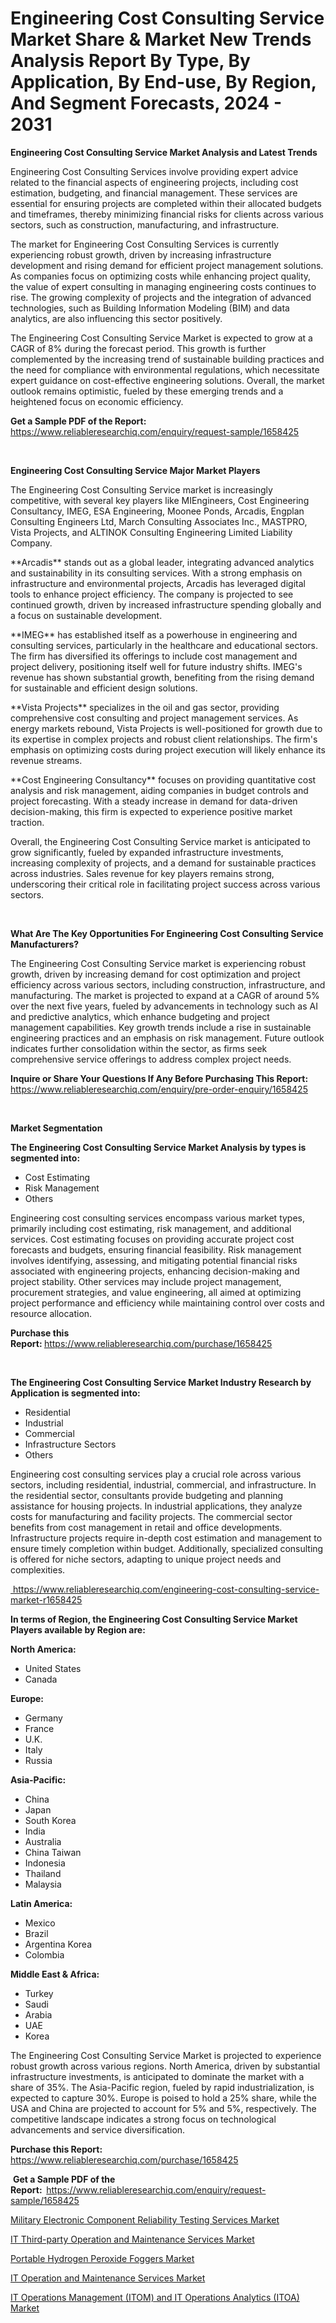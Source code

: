<p><h1>Engineering Cost Consulting Service Market Share & Market New Trends Analysis Report By Type, By Application, By End-use, By Region, And Segment Forecasts, 2024 - 2031</h1></p><p><strong>Engineering Cost Consulting Service Market Analysis and Latest Trends</strong></p>
<p><p>Engineering Cost Consulting Services involve providing expert advice related to the financial aspects of engineering projects, including cost estimation, budgeting, and financial management. These services are essential for ensuring projects are completed within their allocated budgets and timeframes, thereby minimizing financial risks for clients across various sectors, such as construction, manufacturing, and infrastructure.</p><p>The market for Engineering Cost Consulting Services is currently experiencing robust growth, driven by increasing infrastructure development and rising demand for efficient project management solutions. As companies focus on optimizing costs while enhancing project quality, the value of expert consulting in managing engineering costs continues to rise. The growing complexity of projects and the integration of advanced technologies, such as Building Information Modeling (BIM) and data analytics, are also influencing this sector positively.</p><p>The Engineering Cost Consulting Service Market is expected to grow at a CAGR of 8% during the forecast period. This growth is further complemented by the increasing trend of sustainable building practices and the need for compliance with environmental regulations, which necessitate expert guidance on cost-effective engineering solutions. Overall, the market outlook remains optimistic, fueled by these emerging trends and a heightened focus on economic efficiency.</p></p>
<p><strong>Get a Sample PDF of the Report:&nbsp;</strong> <a href="https://www.reliableresearchiq.com/enquiry/request-sample/1658425?utm_campaign=1088&utm_medium=2&utm_source=Github&utm_content=ia&utm_term=09122024&utm_id=engineering-cost-consulting-service">https://www.reliableresearchiq.com/enquiry/request-sample/1658425</a></p>
<p>&nbsp;</p>
<p><strong>Engineering Cost Consulting Service Major Market Players</strong></p>
<p><p>The Engineering Cost Consulting Service market is increasingly competitive, with several key players like MIEngineers, Cost Engineering Consultancy, IMEG, ESA Engineering, Moonee Ponds, Arcadis, Engplan Consulting Engineers Ltd, March Consulting Associates Inc., MASTPRO, Vista Projects, and ALTINOK Consulting Engineering Limited Liability Company.</p><p>**Arcadis** stands out as a global leader, integrating advanced analytics and sustainability in its consulting services. With a strong emphasis on infrastructure and environmental projects, Arcadis has leveraged digital tools to enhance project efficiency. The company is projected to see continued growth, driven by increased infrastructure spending globally and a focus on sustainable development.</p><p>**IMEG** has established itself as a powerhouse in engineering and consulting services, particularly in the healthcare and educational sectors. The firm has diversified its offerings to include cost management and project delivery, positioning itself well for future industry shifts. IMEG's revenue has shown substantial growth, benefiting from the rising demand for sustainable and efficient design solutions.</p><p>**Vista Projects** specializes in the oil and gas sector, providing comprehensive cost consulting and project management services. As energy markets rebound, Vista Projects is well-positioned for growth due to its expertise in complex projects and robust client relationships. The firm's emphasis on optimizing costs during project execution will likely enhance its revenue streams.</p><p>**Cost Engineering Consultancy** focuses on providing quantitative cost analysis and risk management, aiding companies in budget controls and project forecasting. With a steady increase in demand for data-driven decision-making, this firm is expected to experience positive market traction.</p><p>Overall, the Engineering Cost Consulting Service market is anticipated to grow significantly, fueled by expanded infrastructure investments, increasing complexity of projects, and a demand for sustainable practices across industries. Sales revenue for key players remains strong, underscoring their critical role in facilitating project success across various sectors.</p></p>
<p>&nbsp;</p>
<p><strong>What Are The Key Opportunities For Engineering Cost Consulting Service Manufacturers?</strong></p>
<p><p>The Engineering Cost Consulting Service market is experiencing robust growth, driven by increasing demand for cost optimization and project efficiency across various sectors, including construction, infrastructure, and manufacturing. The market is projected to expand at a CAGR of around 5% over the next five years, fueled by advancements in technology such as AI and predictive analytics, which enhance budgeting and project management capabilities. Key growth trends include a rise in sustainable engineering practices and an emphasis on risk management. Future outlook indicates further consolidation within the sector, as firms seek comprehensive service offerings to address complex project needs.</p></p>
<p><strong>Inquire or Share Your Questions If Any Before Purchasing This Report:</strong> <a href="https://www.reliableresearchiq.com/enquiry/pre-order-enquiry/1658425?utm_campaign=1088&utm_medium=2&utm_source=Github&utm_content=ia&utm_term=09122024&utm_id=engineering-cost-consulting-service">https://www.reliableresearchiq.com/enquiry/pre-order-enquiry/1658425</a></p>
<p>&nbsp;</p>
<p><strong>Market Segmentation</strong></p>
<p><strong>The Engineering Cost Consulting Service Market Analysis by types is segmented into:</strong></p>
<p><ul><li>Cost Estimating</li><li>Risk Management</li><li>Others</li></ul></p>
<p><p>Engineering cost consulting services encompass various market types, primarily including cost estimating, risk management, and additional services. Cost estimating focuses on providing accurate project cost forecasts and budgets, ensuring financial feasibility. Risk management involves identifying, assessing, and mitigating potential financial risks associated with engineering projects, enhancing decision-making and project stability. Other services may include project management, procurement strategies, and value engineering, all aimed at optimizing project performance and efficiency while maintaining control over costs and resource allocation.</p></p>
<p><strong>Purchase this Report:&nbsp;</strong><a href="https://www.reliableresearchiq.com/purchase/1658425?utm_campaign=1088&utm_medium=2&utm_source=Github&utm_content=ia&utm_term=09122024&utm_id=engineering-cost-consulting-service">https://www.reliableresearchiq.com/purchase/1658425</a></p>
<p>&nbsp;</p>
<p><strong>The Engineering Cost Consulting Service Market Industry Research by Application is segmented into:</strong></p>
<p><ul><li>Residential</li><li>Industrial</li><li>Commercial</li><li>Infrastructure Sectors</li><li>Others</li></ul></p>
<p><p>Engineering cost consulting services play a crucial role across various sectors, including residential, industrial, commercial, and infrastructure. In the residential sector, consultants provide budgeting and planning assistance for housing projects. In industrial applications, they analyze costs for manufacturing and facility projects. The commercial sector benefits from cost management in retail and office developments. Infrastructure projects require in-depth cost estimation and management to ensure timely completion within budget. Additionally, specialized consulting is offered for niche sectors, adapting to unique project needs and complexities.</p></p>
<p><a href="https://www.reliableresearchiq.com/engineering-cost-consulting-service-market-r1658425?utm_campaign=1088&utm_medium=2&utm_source=Github&utm_content=ia&utm_term=09122024&utm_id=engineering-cost-consulting-service">&nbsp;https://www.reliableresearchiq.com/engineering-cost-consulting-service-market-r1658425</a></p>
<p><strong>In terms of Region, the Engineering Cost Consulting Service Market Players available by Region are:</strong></p>
<p>
    <p> <strong> North America: </strong>
        <ul>
            <li>United States</li>
            <li>Canada</li>
        </ul>
        </p> 
    <p> <strong> Europe: </strong>
        <ul>
            <li>Germany</li>
            <li>France</li>
            <li>U.K.</li>
            <li>Italy</li>
            <li>Russia</li>
        </ul>
        </p> 
    <p> <strong> Asia-Pacific: </strong>
        <ul>
            <li>China</li>
            <li>Japan</li>
            <li>South Korea</li>
            <li>India</li>
            <li>Australia</li>
            <li>China Taiwan</li>
            <li>Indonesia</li>
            <li>Thailand</li>
            <li>Malaysia</li>
        </ul>
        </p> 
    <p> <strong> Latin America: </strong>
        <ul>
            <li>Mexico</li>
            <li>Brazil</li>
            <li>Argentina Korea</li>
            <li>Colombia</li>
        </ul>
        </p> 
    <p> <strong> Middle East & Africa: </strong>
        <ul>
            <li>Turkey</li>
            <li>Saudi</li>
            <li>Arabia</li>
            <li>UAE</li>
            <li>Korea</li>
        </ul>
    </p>
    </p>
<p><p>The Engineering Cost Consulting Service Market is projected to experience robust growth across various regions. North America, driven by substantial infrastructure investments, is anticipated to dominate the market with a share of 35%. The Asia-Pacific region, fueled by rapid industrialization, is expected to capture 30%. Europe is poised to hold a 25% share, while the USA and China are projected to account for 5% and 5%, respectively. The competitive landscape indicates a strong focus on technological advancements and service diversification.</p></p>
<p><strong>Purchase this Report: </strong><a href="https://www.reliableresearchiq.com/purchase/1658425?utm_campaign=1088&utm_medium=2&utm_source=Github&utm_content=ia&utm_term=09122024&utm_id=engineering-cost-consulting-service">https://www.reliableresearchiq.com/purchase/1658425</a></p>
<p>&nbsp;<strong>Get a Sample PDF of the Report:&nbsp;&nbsp;</strong><a href="https://www.reliableresearchiq.com/enquiry/request-sample/1658425?utm_campaign=1088&utm_medium=2&utm_source=Github&utm_content=ia&utm_term=09122024&utm_id=engineering-cost-consulting-service">https://www.reliableresearchiq.com/enquiry/request-sample/1658425</a></p>
<p><strong></strong></p>
<p><p><a href="https://www.linkedin.com/pulse/the-sympatico-insight-9odme?utm_campaign=1088&utm_medium=2&utm_source=Github&utm_content=ia&utm_term=09122024&utm_id=engineering-cost-consulting-service">Military Electronic Component Reliability Testing Services Market</a></p><p><a href="https://www.linkedin.com/pulse/third-party-operation-maintenance-services-market-trends-ejw1f?utm_campaign=1088&utm_medium=2&utm_source=Github&utm_content=ia&utm_term=09122024&utm_id=engineering-cost-consulting-service">IT Third-party Operation and Maintenance Services Market</a></p><p><a href="https://www.linkedin.com/pulse/understanding-portable-hydrogen-peroxide-foggers-market-tzhzc?utm_campaign=1088&utm_medium=2&utm_source=Github&utm_content=ia&utm_term=09122024&utm_id=engineering-cost-consulting-service">Portable Hydrogen Peroxide Foggers Market</a></p><p><a href="https://www.linkedin.com/pulse/operation-maintenance-services-market-analysis-sizetrends-n2zyf?utm_campaign=1088&utm_medium=2&utm_source=Github&utm_content=ia&utm_term=09122024&utm_id=engineering-cost-consulting-service">IT Operation and Maintenance Services Market</a></p><p><a href="https://www.linkedin.com/pulse/impact-change-trends-global-operations-management-itom-analytics-s7wwf?utm_campaign=1088&utm_medium=2&utm_source=Github&utm_content=ia&utm_term=09122024&utm_id=engineering-cost-consulting-service">IT Operations Management (ITOM) and IT Operations Analytics (ITOA) Market</a></p></p>